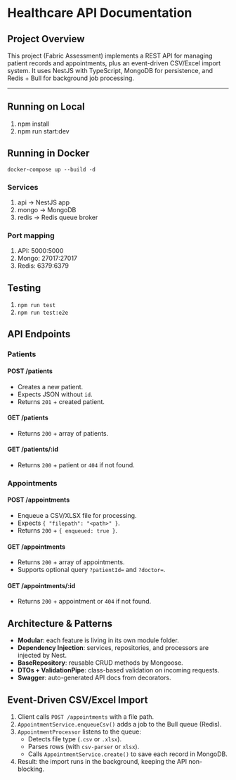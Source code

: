 # Healthcare API Documentation

## Project Overview

This project (Fabric Assessment) implements a REST API for managing patient records and appointments, plus an event-driven CSV/Excel import system. It uses NestJS with TypeScript, MongoDB for persistence, and Redis + Bull for background job processing.

---
## Running on Local

1. npm install
2. npm run start:dev

## Running in Docker

``docker-compose up --build -d``
### Services
  1. api → NestJS app
  2. mongo → MongoDB
  3. redis → Redis queue broker

### Port mapping

  1. API: 5000:5000
  2. Mongo: 27017:27017
  3. Redis: 6379:6379

## Testing

1. ``npm run test``
2. ``npm run test:e2e``

## API Endpoints

### Patients

#### POST /patients
- Creates a new patient.  
- Expects JSON without `id`.  
- Returns `201` + created patient.

#### GET /patients
- Returns `200` + array of patients.

#### GET /patients/:id
- Returns `200` + patient or `404` if not found.

### Appointments

#### POST /appointments
- Enqueue a CSV/XLSX file for processing.  
- Expects `{ "filepath": "<path>" }`.  
- Returns `200` + `{ enqueued: true }`.

#### GET /appointments
- Returns `200` + array of appointments.  
- Supports optional query `?patientId=` and `?doctor=`.

#### GET /appointments/:id
- Returns `200` + appointment or `404` if not found.

## Architecture & Patterns

- **Modular**: each feature is living in its own module folder.  
- **Dependency Injection**: services, repositories, and processors are injected by Nest.  
- **BaseRepository**: reusable CRUD methods by Mongoose.  
- **DTOs + ValidationPipe**: class-based validation on incoming requests.  
- **Swagger**: auto-generated API docs from decorators.

## Event-Driven CSV/Excel Import

1. Client calls `POST /appointments` with a file path.  
2. `AppointmentService.enqueueCsv()` adds a job to the Bull queue (Redis).  
3. `AppointmentProcessor` listens to the queue:
   - Detects file type (`.csv` or `.xlsx`).  
   - Parses rows (with `csv-parser` or `xlsx`).  
   - Calls `AppointmentService.create()` to save each record in MongoDB.  
4. Result: the import runs in the background, keeping the API non-blocking.
